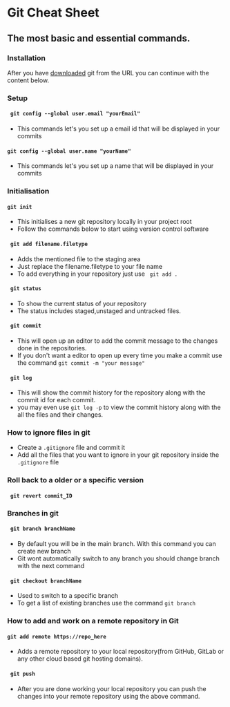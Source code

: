 # Git Cheat Sheet
## The most basic and essential commands.
### Installation
After you have [downloaded](https://git-scm.com/) git from the URL you can continue with the content below.

### Setup 
#### ``` git config --global user.email "yourEmail"```
-  This commands let's you set up a email id that will be displayed in your commits
#### ```git config --global user.name "yourName"```
- This commands let's you set up a name that will be displayed in your commits
  
###  Initialisation
#### ```git init```
- This initialises a new git repository locally in your project root
- Follow the commands below to start using version control software
  
#### ``` git add filename.filetype```
- Adds the mentioned file to the staging area
- Just replace the filename.filetype to your file name
- To add everything in your repository just use ``` git add .```

#### ``` git status```
- To show the current status of your repository 
- The status includes staged,unstaged and untracked files.
  
#### ``` git commit```
- This will open up an editor to add the commit message to the changes done in the repositories.
- If you don't want a editor to open up every time you make a commit use the command ```git commit -m "your message"```
  
#### ``` git log```
- This will show the commit history for the repository along with the commit id for each commit.
- you may even use ```git log -p``` to view the commit history along with the all the files and their changes. 
  
### How to ignore files in git

- Create a ```.gitignore``` file and commit it
- Add all the files that you want to ignore in your git repository inside the ```.gitignore``` file

### Roll back to a older or a specific version

#### ``` git revert commit_ID```
  

### Branches in git

#### ``` git branch branchName```
- By default you will be in the main branch. With this command you can create new branch 
- Git wont automatically switch to any branch you should change branch with the next command
  
#### ``` git checkout branchName```
- Used to switch to a specific branch
- To get a list of existing branches use the command ```git branch```


### How to add and work on a remote repository in Git

#### ```git add remote https://repo_here```
- Adds a remote repository to your local repository(from GitHub, GitLab or any other cloud based git hosting domains).
  
#### ``` git push```
- After you are done working your local repository you can push the changes into your remote repository using the above command.
  
